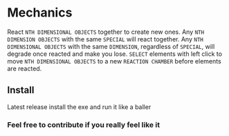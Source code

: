 # Mechanics
React `NTH DIMENSIONAL OBJECTS` together to create new ones. Any `NTH DIMENSION OBJECTS` with the same `SPECIAL` will react together. Any `NTH DIMENSIONAL OBJECTS` with the same `DIMENSION`, regardless of `SPECIAL`, will degrade once reacted and make you lose. `SELECT` elements with left click to move `NTH DIMENSIONAL OBJECTS` to a new `REACTION CHAMBER` before elements are reacted. 

## Install
Latest release install the exe and run it like a baller

### Feel free to contribute if you really feel like it
